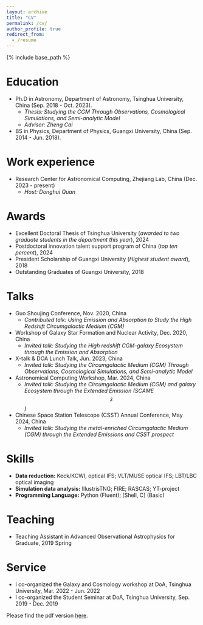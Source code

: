 ```yaml
---
layout: archive
title: "CV"
permalink: /cv/
author_profile: true
redirect_from:
  - /resume
---
```


{% include base_path %}

Education
======
* Ph.D in Astronomy, Department of Astronomy, Tsinghua University, China (Sep. 2018 - Oct. 2023).
  * *Thesis: Studying the CGM Through Observations, Cosmological Simulations, and Semi-analytic Model*
  * *Advisor: Zheng Cai*
* BS in Physics, Department of Physics, Guangxi University, China (Sep. 2014 - Jun. 2018).

  
Work experience
======
* Research Center for Astronomical Computing, Zhejiang Lab, China (Dec. 2023 - present)
  * *Host: Donghui Quan*
 

Awards
======
* Excellent Doctoral Thesis of Tsinghua University (*awarded to two graduate students in the department this year*), 2024
* Postdoctoral innovation talent support program of China (*top ten percent*), 2024
* President Scholarship of Guangxi University (*Highest student award*), 2018
* Outstanding Graduates of Guangxi University, 2018
  
Talks
======
* Guo Shoujing Conference, Nov. 2020, China
  * *Contributed talk: Using Emission and Absorption to Study the High Redshift Circumgalactic Medium (CGM)*
* Workshop of Galaxy Star Formation and Nuclear Activity, Dec. 2020, China
  * *Invited talk: Studying the High redshift CGM-galaxy Ecosystem through the Emission and Absorption*
* X-talk & DOA Lunch Talk, Jun. 2023, China
  * *Invited talk: Studying the Circumgalactic Medium (CGM) Through Observations, Cosmological Simulations, and Semi-analytic Model*
* Astronomical Computing Workshop, Mar. 2024, China
  * *Invited talk: Studying the Circumgalactic Medium (CGM) and galaxy Ecosystem through the Extended Emission (SCAME$$^{3}$$)*
* Chinese Space Station Telescope (CSST) Annual Conference, May 2024, China
  * *Invited talk: Studying the metal-enriched Circumgalactic Medium (CGM) through the Extended Emissions and CSST prospect*
 
Skills
======
* **Data reduction:** Keck/KCWI, optical IFS; VLT/MUSE optical IFS; LBT/LBC optical imaging
* **Simulation data analysis:** IllustrisTNG; FIRE; RASCAS; YT-project
* **Programming Language:** Python (Fluent); [Shell, C] (Basic)
  
Teaching
======
  * Teaching Assistant in Advanced Observational Astrophysics for Graduate, 2019 Spring
  
Service
======
* I co-organized the Galaxy and Cosmology workshop at DoA, Tsinghua University, Mar. 2022 - Jun. 2022
* I co-organized the Student Seminar at DoA, Tsinghua University, Sep. 2019 - Dec. 2019



Please find the pdf version [here](https://zsw6666.github.io/zsw666.github.io/files/resume_astro_en.pdf).
